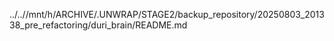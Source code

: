 ../..//mnt/h/ARCHIVE/.UNWRAP/STAGE2/backup_repository/20250803_201338_pre_refactoring/duri_brain/README.md